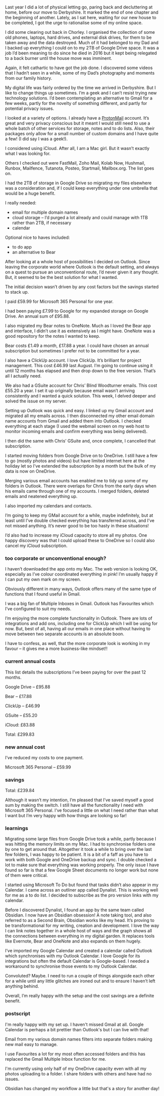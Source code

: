 Last year I did a lot of physical letting go, paring back and decluttering at home, before our move to Derbyshire. It marked the end of one chapter and the beginning of another. Lately, as I sat here, waiting for our new house to be completed, I got the urge to rationalise some of my online space.

I did some clearing out back in Chorley. I organised the collection of some old phones, laptops, hard drives, and external disk drives, for them to be taken away and the data destroyed. Much of it had belonged to my Dad and I backed up everything I could on to my 2TB of Google Drive space. It was a job I’d been meaning to do since he died in 2016 but it kept being relegated to a back burner until the house move was imminent.

Again, it felt cathartic to have got the job done. I discovered some videos that I hadn’t seen in a while, some of my Dad’s photography and moments from our family history.

My digital life was fairly ordered by the time we arrived in Derbyshire. But I like to change things up sometimes. I’m a geek and I can’t resist trying new technology solutions. I’d been contemplating an alternative to Gmail for a few weeks, partly for the novelty of something different, and partly for potential privacy issues.

I looked at a variety of options. I already have a [ProtonMail](https://protonmail.com/) account. It’s great and very privacy conscious but it meant I would still need to use a whole batch of other services for storage, notes and to do lists. Also, their packages only allow for a small number of custom domains and I have quite a few! (I did say I was a geek!).

I considered using iCloud. After all, I am a Mac girl. But it wasn’t exactly what I was looking for.

Others I checked out were FastMail, Zoho Mail, Kolab Now, Hushmail, Runbox, Mailfence, Tutanota, Posteo, Startmail, Mailbox.org. The list goes on.

I had the 2TB of storage in Google Drive so migrating my files elsewhere was a consideration and, if I could keep everything under one umbrella that would be a huge benefit.

I really needed:

-   email for multiple domain names
-   cloud storage – I’d purged a lot already and could manage with 1TB rather than 2TB, if necessary
-   calendar

Optional nice to haves included:

-   to do app
-   an alternative to Bear

After looking at a whole host of possibilities I decided on Outlook. Since leaving the corporate world where Outlook is the default setting, and always on a quest to pursue an unconventional route, I’d never given it any thought. But, it seemed to be the best solution for what I wanted.

The initial decision wasn’t driven by any cost factors but the savings started to stack up.

I paid £59.99 for Microsoft 365 Personal for one year.

I had been paying £7.99 to Google for my expanded storage on Google Drive. An annual sum of £95.88.

I also migrated my Bear notes to OneNote. Much as I loved the Bear app and interface, I didn’t use it as extensively as I might have. OneNote was a good repository for the notes I wanted to keep.

Bear costs £1.49 a month, £17.88 a year. I could have chosen an annual subscription but sometimes I prefer not to be committed for a year.

I also have a ClickUp account. I love ClickUp. It’s brilliant for project management. This cost £46.99 last August. I’m going to continue using it until 12 months has elapsed and then drop down to the free version. That’s all I actually need.

We also had a GSuite account for Chris’ Blind Woodturner emails. This cost £55.20 a year. I set it up originally because email wasn’t arriving consistently and I wanted a quick solution. This week, I delved deeper and solved the issue on my server.

Setting up Outlook was quick and easy. I linked up my Gmail account and migrated all my emails across. I then disconnected my other email domain name accounts from Gmail and added them into Outlook. I checked everything at each stage (I used the webmail screen on my web host to monitor incoming emails and confirm everything was being delivered).

I then did the same with Chris’ GSuite and, once complete, I cancelled that subscription.

I started moving folders from Google Drive on to OneDrive. I still have a few to go (mostly photos and videos) but have limited internet here at the holiday let so I’ve extended the subscription by a month but the bulk of my data is now on OneDrive.

Merging various email accounts has enabled me to tidy up some of my folders in Outlook. There were overlaps for Chris from the early days when his emails came through one of my accounts. I merged folders, deleted emails and neatened everything up.

I also imported my calendars and contacts.

I’m going to keep my GMail account for a while, maybe indefinitely, but at least until I’ve double checked everything has transferred across, and I’ve not missed anything. It’s never good to be too hasty in these situations!

I’d also had to increase my iCloud capacity to store all my photos. One happy discovery was that I could upload these to OneDrive so I could also cancel my iCloud subscription.

### too corporate or unconventional enough?

I haven’t downloaded the app onto my Mac. The web version is looking OK, especially as I’ve colour coordinated everything in pink! I’m usually happy if I can put my own mark on my screen.

Obviously different in many ways, Outlook offers many of the same type of functions that I found useful in Gmail.

I was a big fan of Multiple Inboxes in Gmail. Outlook has Favourites which I’ve configured to suit my needs.

I’m enjoying the more complete functionality in Outlook. There are lots of integrations and add ons, including one for ClickUp which I will be using for now. But, best of all, having all our emails in one place without having to move between two separate accounts is an absolute boon.

I have to confess, as well, that the more corporate look is working in my favour – it gives me a more business-like mindset!!

### current annual costs

This list details the subscriptions I’ve been paying for over the past 12 months.

Google Drive – £95.88

Bear – £17.88

ClickUp – £46.99

GSuite – £55.20

iCloud: £83.88

Total: £299.83

### new annual cost

I’ve reduced my costs to one payment.

Microsoft 365 Personal – £59.99

### savings

Total: £239.84

Although it wasn’t my intention, I’m pleased that I’ve saved myself a good sum by making the switch. I still have all the functionality I need with Microsoft 365 Personal. I’ve focused a little on what I need rather than what I want but I’m very happy with how things are looking so far!

### learnings

Migrating some large files from Google Drive took a while, partly because I was hitting the memory limits on my Mac. I had to synchronise folders one by one to get around that. Altogether it took a while to bring over the last few folders, I was happy to be patient. It is a bit of a faff as you have to work with both Google and OneDrive backup and sync. I double checked a lot to make sure that everything was working properly. The only issue I have found so far is that a few Google Sheet documents no longer work but none of them were critical.

I started using Microsoft To Do but found that tasks didn’t also appear in my Calendar. I came across an outliner app called Dynalist. This is working well for me as a to do list. I decided to subscribe as the pro version links with my calendar.

Before I discovered Dynalist, I found an app by the same team called Obsidian. I now have an Obsidian obsession! A note taking tool, and also referred to as a Second Brain, Obsidian works like my head. It’s proving to be transformational for my writing, creation and development. I love the way I can link notes together in a whole host of ways and the graph shows all the connections between everything in my digital garden. It replaces tools like Evernote, Bear and OneNote and also expands on them hugely.

I’ve imported my Google Calendar and created a calendar called Outlook which synchronises with my Outlook Calendar. I love Google for its integrations but often the default Calendar is Google-based. I needed a workaround to synchronise those events to my Outlook Calendar.

Convoluted? Maybe. I need to run a couple of things alongside each other for a while until any little glitches are ironed out and to ensure I haven’t left anything behind.

Overall, I’m really happy with the setup and the cost savings are a definite benefit.

### postscript

I'm really happy with my set up. I haven't missed Gmail at all. Google Calendar is perhaps a bit prettier than Outlook's but I can live with that!

Email from my various domain names filters into separate folders making new mail easy to manage.

I use Favourites a lot for my most often accessed folders and this has replaced the Gmail Multiple Inbox function for me.

I'm currently using only half of my OneDrive capacity even with all my photos uploading to a folder. I share folders with others and have had no issues.

Obsidian has changed my workflow a little but that's a story for another day!